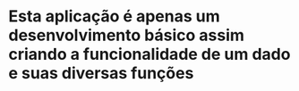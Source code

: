 # Esta aplicação é apenas um desenvolvimento básico assim criando a funcionalidade de um dado e suas diversas funções

